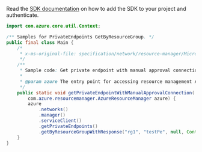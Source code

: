 Read the [SDK documentation](https://github.com/Azure/azure-sdk-for-java/blob/azure-resourcemanager_2.15.0/sdk/resourcemanager/azure-resourcemanager/README.md) on how to add the SDK to your project and authenticate.

```java
import com.azure.core.util.Context;

/** Samples for PrivateEndpoints GetByResourceGroup. */
public final class Main {
    /*
     * x-ms-original-file: specification/network/resource-manager/Microsoft.Network/stable/2021-05-01/examples/PrivateEndpointGetForManualApproval.json
     */
    /**
     * Sample code: Get private endpoint with manual approval connection.
     *
     * @param azure The entry point for accessing resource management APIs in Azure.
     */
    public static void getPrivateEndpointWithManualApprovalConnection(
        com.azure.resourcemanager.AzureResourceManager azure) {
        azure
            .networks()
            .manager()
            .serviceClient()
            .getPrivateEndpoints()
            .getByResourceGroupWithResponse("rg1", "testPe", null, Context.NONE);
    }
}
```
